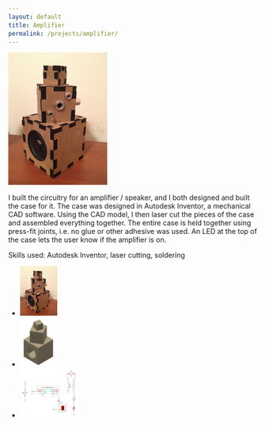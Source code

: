 ```yaml
---
layout: default
title: Amplifier
permalink: /projects/amplifier/
---
```


<img src="/assets/images/projects/amplifier/amplifier_picture.JPG" width="200" class="left" alt="alt text">

I built the circuitry for an amplifier / speaker, and I both designed and built the case for it. The case was designed in Autodesk Inventor, a mechanical CAD software. Using the CAD model, I then laser cut the pieces of the case and assembled everything together. The entire case is held together using press-fit joints, i.e. no glue or other adhesive was used. An LED at the top of the case lets the user know if the amplifier is on. 

Skills used: Autodesk Inventor, laser cutting, soldering

<div class="clear"></div>

<ul class="image-list">
    <li>
        <a href="/assets/images/projects/amplifier/amplifier_picture.JPG">
        <img src="/assets/images/projects/amplifier/amplifier_picture.JPG" height="100" alt="alt text"></a>
    </li>
    <li>
        <a href="/assets/images/projects/amplifier/amplifier_cad.PNG">
        <img src="/assets/images/projects/amplifier/amplifier_cad.PNG" height="100" alt="alt text"></a>
    </li>
    <li>
        <a href="/assets/images/projects/amplifier/amplifier_schematic.PNG">
        <img src="/assets/images/projects/amplifier/amplifier_schematic.PNG" height="100" alt="alt text"></a>
    </li>
<!--    <li>
        <a href="/assets/images/projects/amplifier/amplifier_picture.JPG">
        <img src="/assets/images/projects/amplifier/amplifier_picture.JPG" height="100" alt="alt text"></a>
    </li>
    <li>
        <a href="/assets/images/projects/amplifier/amplifier_picture.JPG">
        <img src="/assets/images/projects/amplifier/amplifier_picture.JPG" height="100" alt="alt text"></a>
    </li> -->
</ul>
